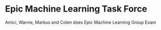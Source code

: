 # Epic Machine Learning Task Force
 Amici, Wanne, Markus and Colen does Epic Machine Learning Group Exam
